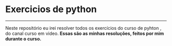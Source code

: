 # Exercicios de python
---
 Neste repositório eu irei resolver todos os exercícios do curso de pyhton , do canal curso em video. **Essas são as minhas resoluções, feitos por mim durante o curso.**